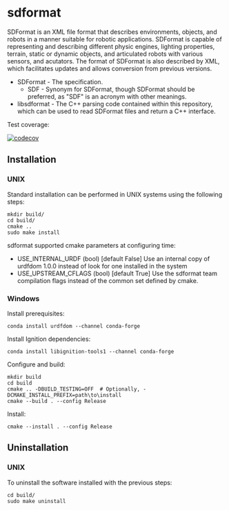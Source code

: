 # sdformat #

SDFormat is an XML file format that describes environments, objects, and robots
in a manner suitable for robotic applications. SDFormat is capable of representing
and describing different physic engines, lighting properties, terrain, static
or dynamic objects, and articulated robots with various sensors, and acutators.
The format of SDFormat is also described by XML, which facilitates updates and
allows conversion from previous versions.

* SDFormat - The specification.
    * SDF - Synonym for SDFormat, though SDFormat should be preferred, as "SDF"
      is an acronym with other meanings.
* libsdformat - The C++ parsing code contained within this repository,
  which can be used to read SDFormat files and return a C++ interface.

Test coverage:

[![codecov](https://codecov.io/gh/osrf/sdformat/branch/master/graph/badge.svg)](https://codecov.io/gh/osrf/sdformat)


## Installation ##

### UNIX

Standard installation can be performed in UNIX systems using the following
steps:

```
mkdir build/
cd build/
cmake ..
sudo make install
```

sdformat supported cmake parameters at configuring time:
 - USE_INTERNAL_URDF (bool) [default False]
   Use an internal copy of urdfdom 1.0.0 instead of look for one
   installed in the system
 - USE_UPSTREAM_CFLAGS (bool) [default True]
   Use the sdformat team compilation flags instead of the common set defined
   by cmake.

### Windows

Install prerequisites:

```
conda install urdfdom --channel conda-forge
```

Install Ignition dependencies:

```
conda install libignition-tools1 --channel conda-forge
```

Configure and build:

```
mkdir build
cd build
cmake .. -DBUILD_TESTING=OFF  # Optionally, -DCMAKE_INSTALL_PREFIX=path\to\install
cmake --build . --config Release
```

Install:

```
cmake --install . --config Release
```

## Uninstallation ##

### UNIX

To uninstall the software installed with the previous steps:

```
cd build/
sudo make uninstall
```

